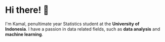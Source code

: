 # Hi there! :wave:

I'm Kamal, penultimate year Statistics student at the **University of Indonesia**. I have a passion in data related fields, such as **data analysis** and **machine learning**.
